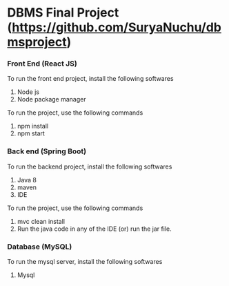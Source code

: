 # DBMS Final Project (https://github.com/SuryaNuchu/dbmsproject)

### Front End (React JS)
To run the front end project, install the following softwares
1. Node js
2. Node package manager

To run the project, use the following commands
1. npm install
2. npm start

### Back end (Spring Boot)
To run the backend project, install the following softwares
1. Java 8
2. maven
3. IDE

To run the project, use the following commands
1. mvc clean install
2. Run the java code in any of the IDE (or) run the jar file.

### Database (MySQL)
To run the mysql server, install the following softwares
1. Mysql
